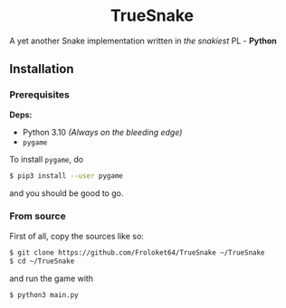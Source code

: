 # <div style="text-align: center">TrueSnake</div>
<!--Little know, that what Python was created for-->

A yet another Snake implementation written in _the snakiest_ PL - **Python**


## Installation
### Prerequisites
**Deps:**
+ Python 3.10 _(Always on the bleeding edge)_
+ `pygame`

To install `pygame`, do
``` sh
$ pip3 install --user pygame
```
and you should be good to go.

### From source
First of all, copy the sources like so:
``` sh
$ git clone https://github.com/Froloket64/TrueSnake ~/TrueSnake
$ cd ~/TrueSnake
```
and run the game with
``` sh
$ python3 main.py
```

